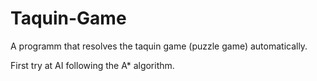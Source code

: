 # Taquin-Game
A programm that resolves the taquin game (puzzle game) automatically.

First try at AI following the A* algorithm.

